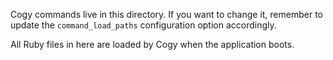 Cogy commands live in this directory. If you want to change it, remember
to update the `command_load_paths` configuration option accordingly.

All Ruby files in here are loaded by Cogy when the application boots.
